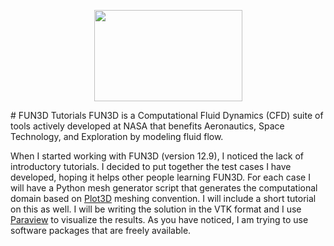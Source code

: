 <p align="center">
  <img src="https://www.google.com/imgres?imgurl=https%3A%2F%2Ffun3d.larc.nasa.gov%2Ffun3d_logo.png&imgrefurl=https%3A%2F%2Ffun3d.larc.nasa.gov%2F&docid=55Yhc5s7GAtE1M&tbnid=766tBlrV_j3nQM%3A&vet=1&w=380&h=136&bih=823&biw=1760&q=fun3d&ved=0ahUKEwijgdXiy5LSAhUH0IMKHUthBnAQMwgcKAAwAA&iact=mrc&uact=8#h=136&imgrc=766tBlrV_j3nQM:&vet=1&w=380", height="145.5" width="237">
</p>
# FUN3D Tutorials
FUN3D is a Computational Fluid Dynamics (CFD) suite of tools actively developed at NASA that benefits Aeronautics, Space Technology, and Exploration by modeling fluid flow.

When I started working with FUN3D (version 12.9), I noticed the lack of introductory tutorials. I decided to put together the test cases I have developed, hoping it helps other people learning FUN3D. For each case I will have a Python mesh generator script that generates the computational domain based on [Plot3D](https://www.grc.nasa.gov/www/wind/valid/plot3d.html) meshing convention. I will include a short tutorial on this as well. I will be writing the solution in the VTK format and I use [Paraview](http://www.paraview.org/) to visualize the results. As you have noticed, I am trying to use software packages that are freely available.
